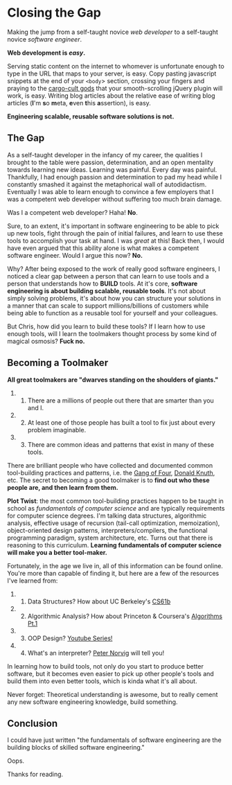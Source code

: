 Closing the Gap
====
Making the jump from a self-taught novice *web developer* to a self-taught novice *software engineer*.

**Web development is *easy*.**

Serving static content on the internet to whomever is unfortunate enough to type in the URL that maps to your server, is easy. Copy pasting javascript snippets at the end of your `<body`> section, crossing your fingers and praying to the [cargo-cult gods](http://en.wikipedia.org/wiki/Cargo_cult_programming) that your smooth-scrolling jQuery plugin will work, is easy. Writing blog articles about the relative ease of writing blog articles (**I**'m **s**o **m**eta, **e**ven **t**his **a**ssertion), is easy.

**Engineering scalable, reusable software solutions is not.**

**The Gap**
------
As a self-taught developer in the infancy of my career, the qualities I brought to the table were passion, determination, and an open mentality towards learning new ideas. Learning was painful. Every day was painful. Thankfully, I had enough passion and determination to pad my head while I constantly smashed it against the metaphorical wall of autodidactism. Eventually I was able to learn enough to convince a few employers that I was a competent web developer without suffering too much brain damage.

Was I a competent web developer? Haha! **No**. 

Sure, to an extent, it's important in software engineering to be able to pick up new tools, fight through the pain of initial failures, and learn to use these tools to accomplish your task at hand. I was *great* at this! Back then, I would have even argued that this ability alone is what makes a competent software engineer. Would I argue this now? **No.**

Why? After being exposed to the work of really good software engineers, I noticed a clear gap between a person that can learn to use tools and a person that understands how to **BUILD** tools. At it's core, **software engineering is about building scalable, reusable tools**. It's not about simply solving problems, it's about how you can structure your solutions in a manner that can scale to support millions/billions of customers while being able to function as a reusable tool for yourself and your colleagues.

But Chris, how did you learn to build these tools? If I learn how to use enough tools, will I learn the toolmakers thought process by some kind of magical osmosis? **Fuck no.**

**Becoming a Toolmaker**
-------
**All great toolmakers are "dwarves standing on the shoulders of giants."**

1.  1) There are a millions of people out there that are smarter than you and I.
2.  2) At least one of those people has built a tool to fix just about every problem imaginable.
3.  3) There are common ideas and patterns that exist in many of these tools.

There are brilliant people who have collected and documented common tool-building practices and patterns, i.e. the [Gang of Four](http://en.wikipedia.org/wiki/Design_Patterns), [Donald Knuth](http://en.wikipedia.org/wiki/The_Art_of_Computer_Programming), etc. The secret to becoming a good toolmaker is to **find out who these people are, and then learn from them.**

**Plot Twist**: the most common tool-building practices happen to be taught in school as *fundamentals of computer science* and are typically requirements for computer science degrees. I'm talking data structures, algorithmic analysis, effective usage of recursion (tail-call optimization, memoization), object-oriented design patterns, interpreters/compilers, the functional programming paradigm, system architecture, etc. Turns out that there is reasoning to this curriculum. **Learning fundamentals of computer science will make you a better tool-maker.**

Fortunately, in the age we live in, all of this information can be found online. You're more than capable of finding it, but here are a few of the resources I've learned from:

1.  1) Data Structures? How about UC Berkeley's [CS61b](http://www.cs.berkeley.edu/~jrs/61b/)
2.  2) Algorithmic Analysis? How about Princeton & Coursera's [Algorithms Pt.1](https://www.coursera.org/course/algs4partI)
3.  3) OOP Design? [Youtube Series!](https://www.youtube.com/watch?v=vNHpsC5ng_E&list=PLF206E906175C7E07)
4.  4) What's an interpreter? [Peter Norvig](http://norvig.com/lispy.html) will tell you! 

In learning how to build tools, not only do you start to produce better software, but it becomes even easier to pick up other people's tools and build them into even better tools, which is kinda what it's all about.

Never forget: Theoretical understanding is awesome, but to really cement any new software engineering knowledge, build something.

**Conclusion**
-----
I could have just written "the fundamentals of software engineering are the building blocks of skilled software engineering."

Oops.

Thanks for reading.

